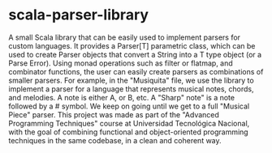 # scala-parser-library
A small Scala library that can be easily used to implement parsers for custom languages.
It provides a Parser[T] parametric class, which can be used to create Parser objects that convert a String into a T type object (or a Parse Error). Using monad operations such as filter or flatmap, and combinator functions, the user can easily create parsers as combinations of smaller parsers.
For example, in the "Musiquita" file, we use the library to implement a parser for a language that represents musical notes, chords, and melodies. A note is either A, or B, etc. A "Sharp" note" is a note followed by a # symbol. We keep on going until we get to a full "Musical Piece" parser.
This project was made as part of the "Advanced Programming Techniques" course at Universidad Tecnológica Nacional, with the goal of combining functional and object-oriented programming techniques in the same codebase, in a clean and coherent way.
